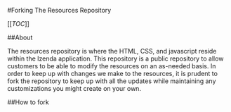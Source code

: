 #Forking The Resources Repository

[[_TOC_]]

##About

The resources repository is where the HTML, CSS, and javascript reside within the Izenda application. This repository is a public repository to allow customers to be able to modify the resources on an as-needed basis. In order to keep up with changes we make to the resources, it is prudent to fork the repository to keep up with all the updates while maintaining any customizations you might create on your own.

##How to fork

